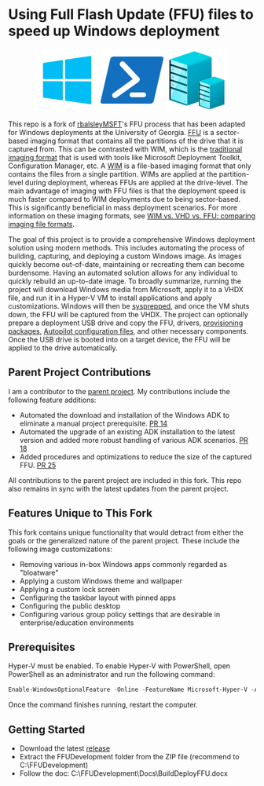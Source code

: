 # Using Full Flash Update (FFU) files to speed up Windows deployment
<p align="center">
  <img src="Image/Media/windows.png"/>
  <img src="Image/Media/powershell.png"/>
  <img src="Image/Media/hyper-v.png"/>
</p>

This repo is a fork of [rbalsleyMSFT](https://github.com/rbalsleymsft/FFU)'s FFU process that has been adapted for Windows deployments at the University of Georgia. [FFU](https://learn.microsoft.com/en-us/windows-hardware/manufacture/desktop/deploy-windows-using-full-flash-update--ffu?view=windows-11) is a sector-based imaging format that contains all the partitions of the drive that it is captured from. This can be contrasted with WIM, which is the [traditional imaging format](https://www.microsoft.com/en-us/download/details.aspx?id=13096) that is used with tools like Microsoft Deployment Toolkit, Configuration Manager, etc. A [WIM](https://learn.microsoft.com/en-us/windows-hardware/manufacture/desktop/capture-and-apply-windows-using-a-single-wim?view=windows-11) is a file-based imaging format that only contains the files from a single partition. WIMs are applied at the partition-level during deployment, whereas FFUs are applied at the drive-level. The main advantage of imaging with FFU files is that the deployment speed is much faster compared to WIM deployments due to being sector-based. This is significantly beneficial in mass deployment scenarios. For more information on these imaging formats, see [WIM vs. VHD vs. FFU: comparing imaging file formats](https://learn.microsoft.com/en-us/windows-hardware/manufacture/desktop/wim-vs-ffu-image-file-formats?view=windows-11).

The goal of this project is to provide a comprehensive Windows deployment solution using modern methods. This includes automating the process of building, capturing, and deploying a custom Windows image. As images quickly become out-of-date, maintaining or recreating them can become burdensome. Having an automated solution allows for any individual to quickly rebuild an up-to-date image. To broadly summarize, running the project will download Windows media from Microsoft, apply it to a VHDX file, and run it in a Hyper-V VM to install applications and apply customizations. Windows will then be [sysprepped](https://learn.microsoft.com/en-us/windows-hardware/manufacture/desktop/sysprep--generalize--a-windows-installation?view=windows-11), and once the VM shuts down, the FFU will be captured from the VHDX. The project can optionally prepare a deployment USB drive and copy the FFU, drivers, [provisioning packages](https://learn.microsoft.com/en-us/windows/configuration/provisioning-packages/provisioning-create-package), [Autopilot configuration files](https://learn.microsoft.com/en-us/autopilot/existing-devices), and other necessary components. Once the USB drive is booted into on a target device, the FFU will be applied to the drive automatically.

## Parent Project Contributions
I am a contributor to the [parent project](https://github.com/rbalsleymsft/FFU). My contributions include the following feature additions:
- Automated the download and installation of the Windows ADK to eliminate a manual project prerequisite. [PR 14](https://github.com/rbalsleyMSFT/FFU/pull/14)
- Automated the upgrade of an existing ADK installation to the latest version and added more robust handling of various ADK scenarios. [PR 18](https://github.com/rbalsleyMSFT/FFU/pull/18)
- Added procedures and optimizations to reduce the size of the captured FFU. [PR 25](https://github.com/rbalsleyMSFT/FFU/pull/25)

All contributions to the parent project are included in this fork. This repo also remains in sync with the latest updates from the parent project.

## Features Unique to This Fork
This fork contains unique functionality that would detract from either the goals or the generalized nature of the parent project. These include the following image customizations:
- Removing various in-box Windows apps commonly regarded as "bloatware"
- Applying a custom Windows theme and wallpaper
- Applying a custom lock screen
- Configuring the taskbar layout with pinned apps
- Configuring the public desktop
- Configuring various group policy settings that are desirable in enterprise/education environments

## Prerequisites

Hyper-V must be enabled. To enable Hyper-V with PowerShell, open PowerShell as an administrator and run the following command:
```ps1
Enable-WindowsOptionalFeature -Online -FeatureName Microsoft-Hyper-V -All
```

Once the command finishes running, restart the computer.

## Getting Started

- Download the latest [release](https://github.com/rbalsleyMSFT/FFU/releases)
- Extract the FFUDevelopment folder from the ZIP file (recommend to C:\FFUDevelopment)
- Follow the doc: C:\FFUDevelopment\Docs\BuildDeployFFU.docx